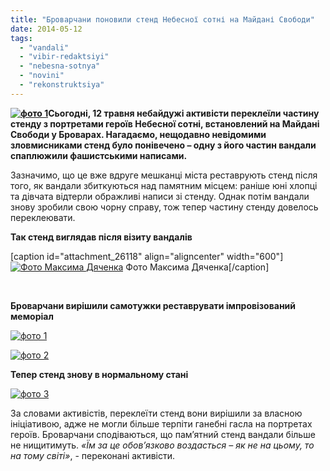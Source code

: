 ```yaml
---
title: "Броварчани поновили стенд Небесної сотні на Майдані Свободи"
date: 2014-05-12
tags: 
  - "vandali"
  - "vibir-redaktsiyi"
  - "nebesna-sotnya"
  - "novini"
  - "rekonstruktsiya"
---
```


**[![фото 1](https://mpz.brovary.org/wp-content/uploads/2014/05/foto-1.jpg)](https://mpz.brovary.org/wp-content/uploads/2014/05/foto-1.jpg)Сьогодні, 12 травня небайдужі активісти переклеїли частину стенду з портретами героїв Небесної сотні, встановлений на Майдані Свободи у Броварах. Нагадаємо, нещодавно невідомими зловмисниками стенд було понівечено – одну з його частин вандали спаплюжили фашистськими написами.**

Зазначимо, що це вже вдруге мешканці міста реставрують стенд після того, як вандали збиткуються над памятним місцем: раніше юні хлопці та дівчата відтерли ображливі написи зі стенду. Однак потім вандали знову зробили свою чорну справу, тож тепер частину стенду довелось переклеювати.

**Так стенд виглядав після візиту вандалів**

\[caption id="attachment\_26118" align="aligncenter" width="600"\][![Фото Максима Дяченка](https://mpz.brovary.org/wp-content/uploads/2014/05/10300896_497074473753915_8584365826562082096_n1.jpg)](https://mpz.brovary.org/wp-content/uploads/2014/05/10300896_497074473753915_8584365826562082096_n1.jpg) Фото Максима Дяченка\[/caption\]

 

**Броварчани вирішили самотужки реставрувати імпровізований меморіал** 

[![фото 1](https://mpz.brovary.org/wp-content/uploads/2014/05/foto-11.jpg)](https://mpz.brovary.org/wp-content/uploads/2014/05/foto-11.jpg)

[![фото 2](https://mpz.brovary.org/wp-content/uploads/2014/05/foto-2.jpg)](https://mpz.brovary.org/wp-content/uploads/2014/05/foto-2.jpg)

**Тепер стенд знову в нормальному стані**

[![фото 3](https://mpz.brovary.org/wp-content/uploads/2014/05/foto-3.jpg)](https://mpz.brovary.org/wp-content/uploads/2014/05/foto-3.jpg)

За словами активістів, переклеїти стенд вони вирішили за власною ініціативою, адже не могли більше терпіти ганебні гасла на портретах героїв. Броварчани сподіваються, що пам’ятний стенд вандали більше не нищитимуть. _«Їм за це обов’язково воздасться – як не на цьому, то на тому світі»_, - переконані активісти.

